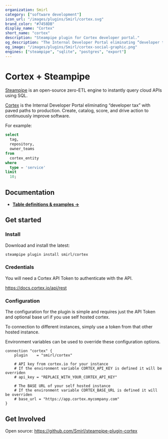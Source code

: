 ```yaml
---
organization: Smirl
category: ["software development"]
icon_url: "/images/plugins/Smirl/cortex.svg"
brand_color: "#7458DB"
display_name: "Cortex"
short_name: "cortex"
description: "Steampipe plugin for Cortex developer portal."
og_description: "The Internal Developer Portal eliminating “developer tax” with paved paths to production"
og_image: "/images/plugins/Smirl/cortex-social-graphic.png"
engines: ["steampipe", "sqlite", "postgres", "export"]
---
```


<!-- Ensure this matches README.md -->

# Cortex + Steampipe

[Steampipe](https://steampipe.io) is an open-source zero-ETL engine to instantly
query cloud APIs using SQL.

[Cortex](https://cortex.io/) is the Internal Developer Portal eliminating
“developer tax” with paved paths to production. Create, catalog, score, and
drive action to continuously improve software.

For example:

```sql
select 
  tag,
  repository,
  owner_teams
from 
  cortex_entity 
where
  type = 'service'
limit 
  10;
```

## Documentation

- **[Table definitions & examples →](/plugins/smirl/cortex/tables)**

## Get started

### Install

Download and install the latest:

```bash
steampipe plugin install smirl/cortex
```

### Credentials

You will need a Cortex API Token to authenticate with the API.

https://docs.cortex.io/api/rest

### Configuration

The configuration for the plugin is simple and requires just the API Token and
optional base url if you use self hosted cortex.

To connection to different instances, simply use a token from that other hosted
instance.

Environment variables can be used to override these configuration options.

```hcl
connection "cortex" {
    plugin    = "smirl/cortex"

    # API key from cortex.io for your instance
    # If the environment variable CORTEX_API_KEY is defined it will be overriden
    # api_key = "REPLACE_WITH_YOUR_CORTEX_API_KEY"

    # The BASE URL of your self hosted instance
    # If the environment variable CORTEX_BASE_URL is defined it will be overriden
    # base_url = "https://app.cortex.mycompany.com"
}
```

## Get Involved

Open source: https://github.com/Smirl/steampipe-plugin-cortex
